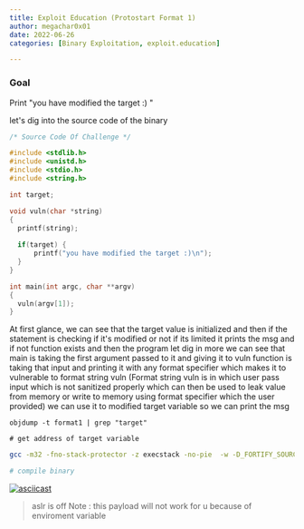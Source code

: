 ```yaml
---
title: Exploit Education (Protostart Format 1)
author: megachar0x01
date: 2022-06-26
categories: [Binary Exploitation, exploit.education]

---
```


### Goal
Print "you have modified the target :) "

let's dig into the source code of the binary 

``` c
/* Source Code Of Challenge */

#include <stdlib.h>
#include <unistd.h>
#include <stdio.h>
#include <string.h>

int target;

void vuln(char *string)
{
  printf(string);
  
  if(target) {
      printf("you have modified the target :)\n");
  }
}

int main(int argc, char **argv)
{
  vuln(argv[1]);
}
``` 

At first glance, we can see that the target value is initialized and then if the statement is checking if it's modified or not if its limited it prints the msg and if not function exists and then the program let dig in more we can see that main is taking the first argument passed to it and giving it to vuln function is taking that input and printing it with any format specifier which makes it to vulnerable to format string vuln (Format string vuln is in which user pass input which is not sanitized properly which can then be used to leak value from memory or write to memory using format specifier which the user provided) we can use it to modified target variable so we can print the msg

```shell 
objdump -t format1 | grep "target"

# get address of target variable

```

```bash
gcc -m32 -fno-stack-protector -z execstack -no-pie  -w -D_FORTIFY_SOURCE=0 -O0 format1.c -o format1

# compile binary
```


[![asciicast](https://asciinema.org/a/504286.svg)](https://asciinema.org/a/504286)

> aslr is off
> Note : this payload will not work for u because of enviroment variable
